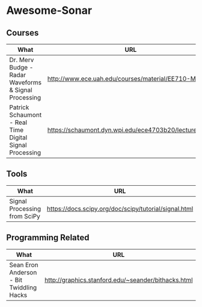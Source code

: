 # Awesome-Sonar

## Courses
What | URL
---|---
Dr. Merv Budge  - Radar Waveforms & Signal Processing       | http://www.ece.uah.edu/courses/material/EE710-Merv/
Patrick Schaumont - Real Time Digital Signal Processing     | https://schaumont.dyn.wpi.edu/ece4703b20/lectures.html

## Tools
What | URL
---|---
Signal Processing from SciPy                                | https://docs.scipy.org/doc/scipy/tutorial/signal.html

## Programming Related
What | URL
---|---
Sean Eron Anderson  - Bit Twiddling Hacks | http://graphics.stanford.edu/~seander/bithacks.html

